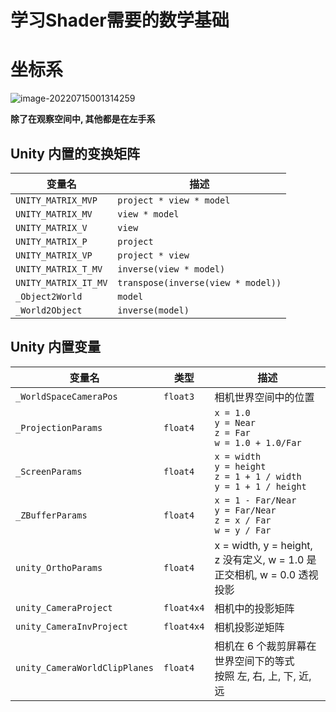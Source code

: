 # 学习Shader需要的数学基础

# 坐标系

![image-20220715001314259](C:/Users/Administrator/AppData/Roaming/Typora/typora-user-images/image-20220715001314259.png)

**除了在观察空间中, 其他都是在左手系**

## Unity 内置的变换矩阵

| 变量名               | 描述                               |
| -------------------- | ---------------------------------- |
| `UNITY_MATRIX_MVP`   | `project * view * model`           |
| `UNITY_MATRIX_MV`    | `view * model`                     |
| `UNITY_MATRIX_V`     | `view`                             |
| `UNITY_MATRIX_P`     | `project`                          |
| `UNITY_MATRIX_VP`    | `project * view`                   |
| `UNITY_MATRIX_T_MV`  | `inverse(view * model)`            |
| `UNITY_MATRIX_IT_MV` | `transpose(inverse(view * model))` |
| `_Object2World`      | `model`                            |
| `_World2Object`      | `inverse(model)`                   |

## Unity 内置变量

| 变量名                        | 类型       | 描述                                                         |
| ----------------------------- | ---------- | ------------------------------------------------------------ |
| `_WorldSpaceCameraPos`        | `float3`   | 相机世界空间中的位置                                         |
| `_ProjectionParams`           | `float4`   | `x = 1.0`<br />`y = Near`<br />`z = Far`<br />`w = 1.0 + 1.0/Far` |
| `_ScreenParams`               | `float4`   | `x = width`<br />`y = height`<br />`z = 1 + 1 / width`<br />`y = 1 + 1 / height` |
| `_ZBufferParams`              | `float4`   | `x = 1 - Far/Near`<br />`y = Far/Near`<br />`z = x / Far` <br />`w = y / Far` |
| `unity_OrthoParams`           | `float4`   | x = width, y = height, z 没有定义, w = 1.0 是正交相机, w = 0.0 透视投影 |
| `unity_CameraProject`         | `float4x4` | 相机中的投影矩阵                                             |
| `unity_CameraInvProject`      | `float4x4` | 相机投影逆矩阵                                               |
| `unity_CameraWorldClipPlanes` | `float4`   | 相机在 6 个裁剪屏幕在世界空间下的等式<br />按照 左, 右, 上, 下, 近, 远 |


